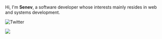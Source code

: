 Hi, I'm **Senev**, a software developer whose interests mainly resides in web and systems development.

![Twitter](https://img.shields.io/twitter/follow/senev3141?style=social)

<img src="https://github-profile-trophy.vercel.app/?username=senev3141&theme=juicyfresh&no-bg=true" />
